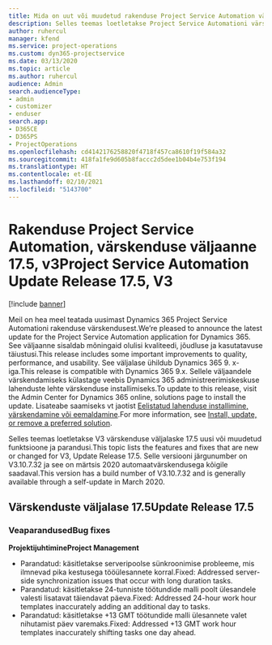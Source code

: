 ```yaml
---
title: Mida on uut või muudetud rakenduse Project Service Automation värskenduse väljaandes 17.5, Hotfix, V3
description: Selles teemas loetletakse Project Service Automationi värskenduse väljalaske 17.5, V3 saadaolevaid funktsioone ja parandusi.
author: ruhercul
manager: kfend
ms.service: project-operations
ms.custom: dyn365-projectservice
ms.date: 03/13/2020
ms.topic: article
ms.author: ruhercul
audience: Admin
search.audienceType:
- admin
- customizer
- enduser
search.app:
- D365CE
- D365PS
- ProjectOperations
ms.openlocfilehash: cd4142176258820f4718f457ca8610f19f584a32
ms.sourcegitcommit: 418fa1fe9d605b8faccc2d5dee1b04b4e753f194
ms.translationtype: HT
ms.contentlocale: et-EE
ms.lasthandoff: 02/10/2021
ms.locfileid: "5143700"
---
```

# <a name="project-service-automation-update-release-175-v3"></a><span data-ttu-id="bcf09-103">Rakenduse Project Service Automation, värskenduse väljaanne 17.5, v3</span><span class="sxs-lookup"><span data-stu-id="bcf09-103">Project Service Automation Update Release 17.5, V3</span></span>

[!include [banner](../includes/psa-now-project-operations.md)]

<span data-ttu-id="bcf09-104">Meil on hea meel teatada uusimast Dynamics 365 Project Service Automationi rakenduse värskendusest.</span><span class="sxs-lookup"><span data-stu-id="bcf09-104">We’re pleased to announce the latest update for the Project Service Automation application for Dynamics 365.</span></span> <span data-ttu-id="bcf09-105">See väljaanne sisaldab mõningaid olulisi kvaliteedi, jõudluse ja kasutatavuse täiustusi.</span><span class="sxs-lookup"><span data-stu-id="bcf09-105">This release includes some important improvements to quality, performance, and usability.</span></span>  <span data-ttu-id="bcf09-106">See väljalase ühildub Dynamics 365 9. x-iga.</span><span class="sxs-lookup"><span data-stu-id="bcf09-106">This release is compatible with Dynamics 365 9.x.</span></span> <span data-ttu-id="bcf09-107">Sellele väljaandele värskendamiseks külastage veebis Dynamics 365 administreerimiskeskuse lahenduste lehte värskenduse installimiseks.</span><span class="sxs-lookup"><span data-stu-id="bcf09-107">To update to this release, visit the Admin Center for Dynamics 365 online, solutions page to install the update.</span></span> <span data-ttu-id="bcf09-108">Lisateabe saamiseks vt jaotist [Eelistatud lahenduse installimine, värskendamine või eemaldamine](https://docs.microsoft.com/power-platform/admin/install-remove-preferred-solution).</span><span class="sxs-lookup"><span data-stu-id="bcf09-108">For more information, see [Install, update, or remove a preferred solution](https://docs.microsoft.com/power-platform/admin/install-remove-preferred-solution).</span></span>

<span data-ttu-id="bcf09-109">Selles teemas loetletakse V3 värskenduse väljalaske 17.5 uusi või muudetud funktsioone ja parandusi.</span><span class="sxs-lookup"><span data-stu-id="bcf09-109">This topic lists the features and fixes that are new or changed for V3, Update Release 17.5.</span></span> <span data-ttu-id="bcf09-110">Selle versiooni järgunumber on V3.10.7.32 ja see on märtsis 2020 automaatvärskendusega kõigile saadaval.</span><span class="sxs-lookup"><span data-stu-id="bcf09-110">This version has a build number of V3.10.7.32 and is generally available through a self-update in March 2020.</span></span>


## <a name="update-release-175"></a><span data-ttu-id="bcf09-111">Värskenduste väljalase 17.5</span><span class="sxs-lookup"><span data-stu-id="bcf09-111">Update Release 17.5</span></span>

### <a name="bug-fixes"></a><span data-ttu-id="bcf09-112">Veaparandused</span><span class="sxs-lookup"><span data-stu-id="bcf09-112">Bug fixes</span></span>


<span data-ttu-id="bcf09-113">**Projektijuhtimine**</span><span class="sxs-lookup"><span data-stu-id="bcf09-113">**Project Management**</span></span>

- <span data-ttu-id="bcf09-114">Parandatud: käsitletakse serveripoolse sünkroonimise probleeme, mis ilmnevad pika kestusega tööülesannete korral.</span><span class="sxs-lookup"><span data-stu-id="bcf09-114">Fixed: Addressed server-side synchronization issues that occur with long duration tasks.</span></span>
- <span data-ttu-id="bcf09-115">Parandatud: käsitletakse 24-tunniste töötundide malli poolt ülesandele valesti lisatavat täiendavat päeva.</span><span class="sxs-lookup"><span data-stu-id="bcf09-115">Fixed: Addressed 24-hour work hour templates inaccurately adding an additional day to tasks.</span></span>
- <span data-ttu-id="bcf09-116">Parandatud: käsitletakse +13 GMT töötundide malli ülesannete valet nihutamist päev varemaks.</span><span class="sxs-lookup"><span data-stu-id="bcf09-116">Fixed: Addressed +13 GMT work hour templates inaccurately shifting tasks one day ahead.</span></span>

